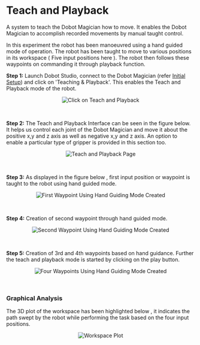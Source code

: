 # Teach and Playback
A system to teach the Dobot Magician how to move. It enables the Dobot Magician to accomplish recorded movements by manual taught control.

In this experiment the robot has been manoeuvred using a hand guided mode of operation. 
The robot has been taught to move to various positions in its workspace ( Five input positions here ). 
The robot then follows these waypoints on commanding it through playback function.  

**Step 1:** Launch Dobot Studio, connect to the Dobot Magician (refer [Initial Setup](../Initial%20Setup/README.md)) and click on 'Teaching & Playback'. This enables the Teach and Playback mode of the robot.
<p align="center">
  <img width="" height="" src="https://user-images.githubusercontent.com/47444101/183712084-3c267fc8-e2bc-4f0f-a350-31c9a9b6671d.png" title="Click on Teach and Playback ">
</p>
<br />

**Step 2:** The Teach and Playback Interface can be seen in the figure below. It helps us control each joint of the Dobot Magician and move it about the positive x,y and z axis as well as negative x,y and z axis. An option to enable a particular type of gripper is provided in this section too.
<p align="center">
  <img width="" height="" src="https://user-images.githubusercontent.com/47444101/183712328-244b51ba-94ee-4541-8bd6-37a5f59f7382.png" title="Teach and Playback Page">
</p>
<br />

**Step 3:** As displayed in the figure below , first input position or waypoint is taught to the robot using hand guided mode.
<p align="center">
  <img width="" height="" src="https://user-images.githubusercontent.com/47444101/185763551-15a5ce7e-05b0-4805-977f-bd580f35e4c4.png" title="First Waypoint Using Hand Guiding Mode Created ">
</p>
<br />

**Step 4:** Creation of second waypoint through hand guided mode.
<p align="center">
  <img width="" height="" src="https://user-images.githubusercontent.com/47444101/185763568-cdb691a4-dc2d-4aaa-a70c-116e7bb87142.png" title="Second Waypoint Using Hand Guiding Mode Created ">
</p>
<br />

**Step 5:** Creation of 3rd and 4th waypoints based on hand guidance. Further the teach and playback mode is started by clicking on the play button.
<p align="center">
  <img width="" height="" src="https://user-images.githubusercontent.com/47444101/185763774-20abfbb2-b8c2-4ca3-b502-f16f2f4d3c0f.png" title="Four Waypoints Using Hand Guiding Mode Created ">
</p>
<br />

### Graphical Analysis
The 3D plot of the workspace has been highlighted below , it indicates the path swept by the robot while performing the task based on the four input positions.
<p align="center">
  <img width="" height="" src="https://user-images.githubusercontent.com/47444101/185763793-c2f01803-c884-4fca-bdc9-7b608e692f18.png" title="Workspace Plot">
</p>
